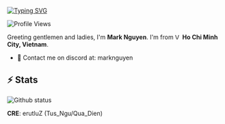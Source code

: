 [![Typing SVG](https://readme-typing-svg.herokuapp.com?font=San+Francisco&pause=1000&color=15F7C7&vCenter=true&width=435&lines=Greetings+!+I'm+Mark)](https://github.com/rstu123)

![Profile Views](https://komarev.com/ghpvc/?username=rstu123&color=53ed6b&style=flat-square)

Greeting gentlemen and ladies, I'm **Mark Nguyen**. I'm from <img alt="Vietnamese Flag" src="https://cdn.countryflags.com/thumbs/vietnam/flag-400.png" width="13" /> **Ho Chi Minh City, Vietnam**.

- 💼 Contact me on discord at: marknguyen

<h2>⚡ Stats</h2>

<!--START_SECTION:waka-->
<!--END_SECTION:waka-->

<p align="left">
  <img src="https://github-readme-stats-five-lyart.vercel.app/api?username=rstu123&show_icons=true&layout=compact&theme=react&hide_border=true" alt="Github status" />
</p>

**CRE**: erutluZ (Tus_Ngu/Qua_Dien)
